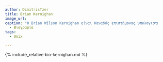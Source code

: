 ```yaml
---
author: DimitrisTzer
title: Brian Kernighan
image_url: 
caption: "Ο Brian Wilson Kernighan είναι Καναδός επιστήμονας υπολογιστών.Εργάστηκε στην Bell Labs και συνέβαλε στην ανάπτυξη του Unix μαζί με τους δημιουργούς του Κεν Τόμσον και Ντένις Ρίτσι.Ο Kernighan είναι συν-συγγραφέας των γλωσσών προγραμματισμού AWK και AMPL και πολλών άλλων προγραμμάτων του Unix.Επιπλέον σε συνεργασία με τον Ντένις Ρίτσι έγραψαν το ευρέως γνωστό βιβλίο για την γλώσσα προγραμματισμόυ C το The C Programming Language.Τέλος εξελέγει μέλος της Εθνικής Ακαδημίας Μηχανικής το 2002 για συνεισφορές στο λογισμικό και στις γλώσσες προγραμματισμού και είναι μέλος της Αμερικανικής Ακαδημίας Τεχνών και Επιστημών το 2019"
  - Βιογραφία 
tags:
  - Unix

---
```


{% include_relative bio-kernighan.md %}
